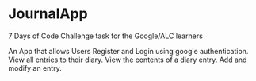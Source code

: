 # JournalApp
7 Days of Code Challenge task for the Google/ALC learners

An App that allows Users
Register and Login using google authentication.
View all entries to their diary.
View the contents of a diary entry.
 Add and modify an entry.

